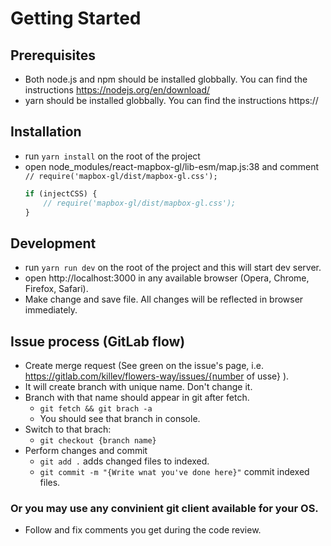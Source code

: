 # Getting Started
## Prerequisites
* Both node.js and npm should be installed globbally. You can find the instructions https://nodejs.org/en/download/
* yarn should be installed globbally. You can find the instructions https://
## Installation
* run `yarn install` on the root of the project
* open node_modules/react-mapbox-gl/lib-esm/map.js:38 and comment `// require('mapbox-gl/dist/mapbox-gl.css'); `
    ```javascript
    if (injectCSS) {
        // require('mapbox-gl/dist/mapbox-gl.css');
    }
    ```
## Development
* run `yarn run dev` on the root of the project and this will start dev server.
* open http://localhost:3000 in any available browser (Opera, Chrome, Firefox, Safari).
* Make change and save file. All changes will be reflected in browser immediately.
## Issue process (GitLab flow)
* Create merge request (See green on the issue's page, i.e. https://gitlab.com/killev/flowers-way/issues/{number of usse} ).
* It will create branch with unique name. Don't change it.
* Branch with that name should appear in git after fetch.
    * `git fetch && git brach -a`
    * You should see that branch in console.
* Switch to that brach:
    * `git checkout {branch name}`
* Perform changes and commit
    * `git add .`  adds changed files to indexed.
    * `git commit -m "{Write wnat you've done here}"` commit indexed files.
### Or you may use any convinient git client available for your OS.

* Follow and fix comments you get during the code review.